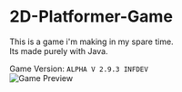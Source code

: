 # 2D-Platformer-Game

This is a game i'm making in my spare time.<br>
Its made purely with Java.
<br>

Game Version: `ALPHA V 2.9.3 INFDEV`<br>
<img src="https://i.ibb.co/nscZM0g/game-preview.png" alt="Game Preview">
